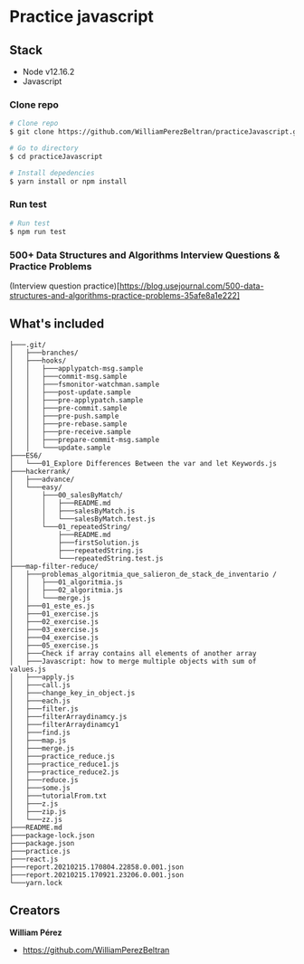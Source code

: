 # Practice javascript

## Stack

- Node v12.16.2
- Javascript

### Clone repo

```bash
# Clone repo
$ git clone https://github.com/WilliamPerezBeltran/practiceJavascript.git

# Go to directory
$ cd practiceJavascript

# Install depedencies
$ yarn install or npm install
```

### Run test

```bash
# Run test
$ npm run test
```


### 500+ Data Structures and Algorithms Interview Questions & Practice Problems
(Interview question practice)[https://blog.usejournal.com/500-data-structures-and-algorithms-practice-problems-35afe8a1e222]




## What's included

```
├───.git/
│   ├───branches/
│   ├───hooks/
│   │   ├───applypatch-msg.sample
│   │   ├───commit-msg.sample
│   │   ├───fsmonitor-watchman.sample
│   │   ├───post-update.sample
│   │   ├───pre-applypatch.sample
│   │   ├───pre-commit.sample
│   │   ├───pre-push.sample
│   │   ├───pre-rebase.sample
│   │   ├───pre-receive.sample
│   │   ├───prepare-commit-msg.sample
│   │   └───update.sample
├───ES6/
│   └───01_Explore Differences Between the var and let Keywords.js
├───hackerrank/
│   ├───advance/
│   └───easy/
│       ├───00_salesByMatch/
│       │   ├───README.md
│       │   ├───salesByMatch.js
│       │   └───salesByMatch.test.js
│       └───01_repeatedString/
│           ├───README.md
│           ├───firstSolution.js
│           ├───repeatedString.js
│           └───repeatedString.test.js
├───map-filter-reduce/
│   ├───problemas_algoritmia_que_salieron_de_stack_de_inventario /
│   │   ├───01_algoritmia.js
│   │   ├───02_algoritmia.js
│   │   └───merge.js
│   ├───01_este_es.js
│   ├───01_exercise.js
│   ├───02_exercise.js
│   ├───03_exercise.js
│   ├───04_exercise.js
│   ├───05_exercise.js
│   ├───Check if array contains all elements of another array
│   ├───Javascript: how to merge multiple objects with sum of values.js
│   ├───apply.js
│   ├───call.js
│   ├───change_key_in_object.js
│   ├───each.js
│   ├───filter.js
│   ├───filterArraydinamcy.js
│   ├───filterArraydinamcy1
│   ├───find.js
│   ├───map.js
│   ├───merge.js
│   ├───practice_reduce.js
│   ├───practice_reduce1.js
│   ├───practice_reduce2.js
│   ├───reduce.js
│   ├───some.js
│   ├───tutorialFrom.txt
│   ├───z.js
│   ├───zip.js
│   └───zz.js
├───README.md
├───package-lock.json
├───package.json
├───practice.js
├───react.js
├───report.20210215.170804.22858.0.001.json
├───report.20210215.170921.23206.0.001.json
└───yarn.lock
```

## Creators

**William Pérez**

- <https://github.com/WilliamPerezBeltran>

